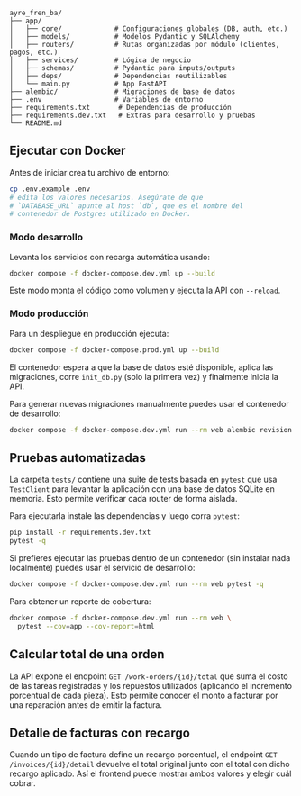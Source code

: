 ```
ayre_fren_ba/
├── app/
│   ├── core/             # Configuraciones globales (DB, auth, etc.)
│   ├── models/           # Modelos Pydantic y SQLAlchemy
│   ├── routers/          # Rutas organizadas por módulo (clientes, pagos, etc.)
│   ├── services/         # Lógica de negocio
│   ├── schemas/          # Pydantic para inputs/outputs
│   ├── deps/             # Dependencias reutilizables
│   └── main.py           # App FastAPI
├── alembic/              # Migraciones de base de datos
├── .env                  # Variables de entorno
├── requirements.txt       # Dependencias de producción
├── requirements.dev.txt   # Extras para desarrollo y pruebas
└── README.md
```

## Ejecutar con Docker

Antes de iniciar crea tu archivo de entorno:

```bash
cp .env.example .env
# edita los valores necesarios. Asegúrate de que
# `DATABASE_URL` apunte al host `db`, que es el nombre del
# contenedor de Postgres utilizado en Docker.
```

### Modo desarrollo

Levanta los servicios con recarga automática usando:

```bash
docker compose -f docker-compose.dev.yml up --build
```

Este modo monta el código como volumen y ejecuta la API con `--reload`.

### Modo producción

Para un despliegue en producción ejecuta:

```bash
docker compose -f docker-compose.prod.yml up --build
```

El contenedor espera a que la base de datos esté disponible, aplica las
migraciones, corre `init_db.py` (solo la primera vez) y finalmente inicia la
API.

Para generar nuevas migraciones manualmente puedes usar el contenedor de desarrollo:

```bash
docker compose -f docker-compose.dev.yml run --rm web alembic revision --autogenerate -m "mensaje"
```

## Pruebas automatizadas

La carpeta `tests/` contiene una suite de tests basada en `pytest` que usa
`TestClient` para levantar la aplicación con una base de datos SQLite en
memoria. Esto permite verificar cada router de forma aislada.

Para ejecutarla instale las dependencias y luego corra `pytest`:

```bash
pip install -r requirements.dev.txt
pytest -q
```

Si prefieres ejecutar las pruebas dentro de un contenedor (sin instalar nada
localmente) puedes usar el servicio de desarrollo:

```bash
docker compose -f docker-compose.dev.yml run --rm web pytest -q
```

Para obtener un reporte de cobertura:

```bash
docker compose -f docker-compose.dev.yml run --rm web \
  pytest --cov=app --cov-report=html
```

## Calcular total de una orden

La API expone el endpoint `GET /work-orders/{id}/total` que suma el costo de las tareas registradas y los repuestos utilizados (aplicando el incremento porcentual de cada pieza). Esto permite conocer el monto a facturar por una reparación antes de emitir la factura.

## Detalle de facturas con recargo

Cuando un tipo de factura define un recargo porcentual, el endpoint `GET /invoices/{id}/detail` devuelve el total original junto con el total con dicho recargo aplicado. Así el frontend puede mostrar ambos valores y elegir cuál cobrar.

